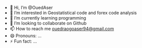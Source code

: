 - 👋 Hi, I’m @OuedAser
- 👀 I’m interested in Geostatistical code and forex code analysis
- 🌱 I’m currently learning programming
- 💞️ I’m looking to collaborate on Github
- 📫 How to reach me ouedraogoaser94@gmail.com
- 😄 Pronouns: ...
- ⚡ Fun fact: ...

<!---
OuedAser/OuedAser is a ✨ special ✨ repository because its `README.md` (this file) appears on your GitHub profile.
You can click the Preview link to take a look at your changes.
--->
